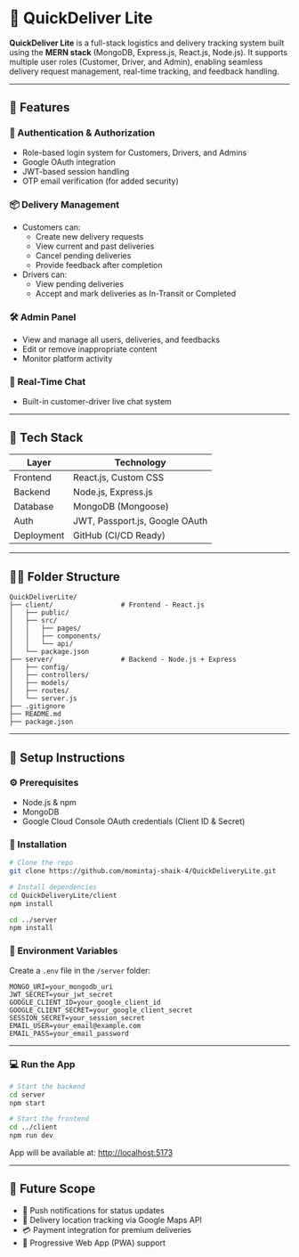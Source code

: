 # 🚚 QuickDeliver Lite

**QuickDeliver Lite** is a full-stack logistics and delivery tracking system built using the **MERN stack** (MongoDB, Express.js, React.js, Node.js). It supports multiple user roles (Customer, Driver, and Admin), enabling seamless delivery request management, real-time tracking, and feedback handling.

---

## 🌟 Features

### 👤 Authentication & Authorization
- Role-based login system for Customers, Drivers, and Admins
- Google OAuth integration
- JWT-based session handling
- OTP email verification (for added security)

### 📦 Delivery Management
- Customers can:
  - Create new delivery requests
  - View current and past deliveries
  - Cancel pending deliveries
  - Provide feedback after completion
- Drivers can:
  - View pending deliveries
  - Accept and mark deliveries as In-Transit or Completed

### 🛠 Admin Panel
- View and manage all users, deliveries, and feedbacks
- Edit or remove inappropriate content
- Monitor platform activity

### 💬 Real-Time Chat
- Built-in customer-driver live chat system

---

## 🧰 Tech Stack

| Layer      | Technology                        |
|------------|------------------------------------|
| Frontend   | React.js, Custom CSS               |
| Backend    | Node.js, Express.js                |
| Database   | MongoDB (Mongoose)                 |
| Auth       | JWT, Passport.js, Google OAuth     |
| Deployment | GitHub (CI/CD Ready)               |

---

## 🧑‍💻 Folder Structure

```
QuickDeliverLite/
├── client/                 # Frontend - React.js
│   ├── public/
│   ├── src/
│   │   ├── pages/
│   │   ├── components/
│   │   └── api/
│   └── package.json
├── server/                 # Backend - Node.js + Express
│   ├── config/
│   ├── controllers/
│   ├── models/
│   ├── routes/
│   └── server.js
├── .gitignore
├── README.md
├── package.json
```

---

## 📝 Setup Instructions

### ⚙️ Prerequisites
- Node.js & npm
- MongoDB
- Google Cloud Console OAuth credentials (Client ID & Secret)

### 🚀 Installation

```bash
# Clone the repo
git clone https://github.com/momintaj-shaik-4/QuickDeliveryLite.git

# Install dependencies
cd QuickDeliveryLite/client
npm install

cd ../server
npm install
```

### 🔐 Environment Variables

Create a `.env` file in the `/server` folder:

```env
MONGO_URI=your_mongodb_uri
JWT_SECRET=your_jwt_secret
GOOGLE_CLIENT_ID=your_google_client_id
GOOGLE_CLIENT_SECRET=your_google_client_secret
SESSION_SECRET=your_session_secret
EMAIL_USER=your_email@example.com
EMAIL_PASS=your_email_password
```

---

### 💻 Run the App

```bash
# Start the backend
cd server
npm start

# Start the frontend
cd ../client
npm run dev
```

App will be available at: [http://localhost:5173](http://localhost:5173)

---

## 📌 Future Scope

- 🔔 Push notifications for status updates  
- 📍 Delivery location tracking via Google Maps API  
- 💳 Payment integration for premium deliveries  
- 📱 Progressive Web App (PWA) support  





